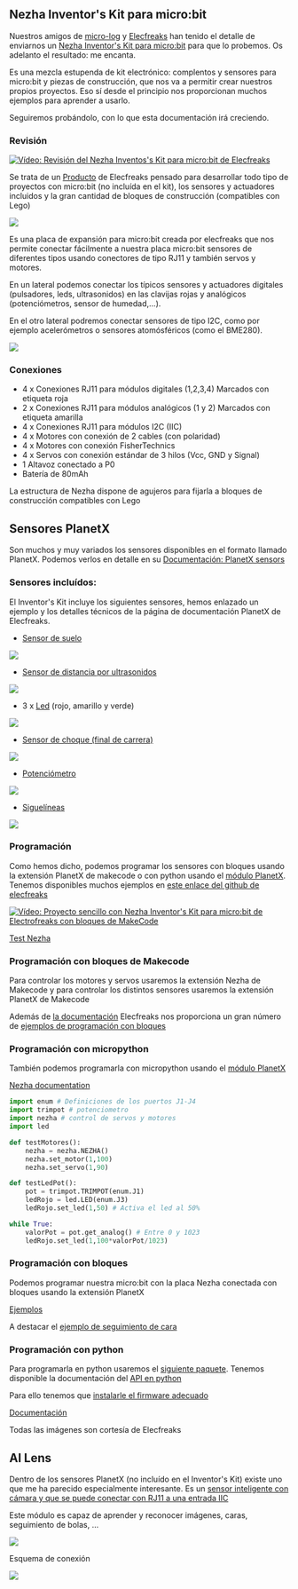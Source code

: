 ## Nezha Inventor's Kit para micro:bit

Nuestros amigos de [micro-log](https://micro-log.com) y [Elecfreaks](https://elecfreaks.com) han tenido el detalle de enviarnos un [Nezha Inventor's Kit para micro:bit](https://www.micro-log.com/microbit/3563-nezha-inventor-s-kit-for-microbit.html) para que lo probemos. Os adelanto el resultado: me encanta.

Es una mezcla estupenda de kit electrónico: complentos y sensores para micro:bit y piezas de construcción, que nos va a permitir crear nuestros propios proyectos. Eso sí desde el principio nos proporcionan muchos ejemplos para aprender a usarlo.

Seguiremos probándolo, con lo que esta documentación irá creciendo.


### Revisión


[![Vídeo: Revisión del Nezha Inventos's Kit para micro:bit de Elecfreaks](https://img.youtube.com/vi/PyKDS6uPcSU/0.jpg)](https://youtu.be/PyKDS6uPcSU)



Se trata de un [Producto](https://www.elecfreaks.com/nezha-inventor-s-kit-for-micro-bit-without-micro-bit-board.html) de Elecfreaks pensado para desarrollar todo tipo de proyectos con micro:bit (no incluída en el kit), los sensores y actuadores incluidos y la gran cantidad de bloques de construcción (compatibles con Lego)

![](https://images.elecfreaks.com/wysiwyg/products/2020/EF08232/EF08232-008.jpg)

Es una placa de expansión para micro:bit creada por elecfreaks que nos permite conectar fácilmente a nuestra placa micro:bit sensores de diferentes tipos usando conectores de tipo RJ11 y también servos y motores.

En un lateral podemos conectar los típicos sensores y actuadores digitales (pulsadores, leds, ultrasonidos) en las clavijas rojas y analógicos (potenciómetros, sensor de humedad,...).

En el otro lateral podremos conectar sensores de tipo I2C, como por ejemplo acelerómetros o sensores atomósféricos (como el BME280).

![](https://www.elecfreaks.com/learn-en/_images/03444_01.png)

### Conexiones

* 4 x Conexiones RJ11 para módulos digitales (1,2,3,4) Marcados con etiqueta roja
* 2 x Conexiones RJ11 para módulos analógicos (1 y 2) Marcados con etiqueta amarilla
* 4 x Conexiones RJ11 para módulos I2C (IIC)
* 4 x Motores con conexión de 2 cables (con polaridad)
* 4 x Motores con conexión FisherTechnics
* 4 x Servos con conexión estándar de 3 hilos (Vcc, GND y Signal)
* 1 Altavoz conectado a P0
* Batería de 80mAh

La estructura de Nezha dispone de agujeros para fijarla a bloques de construcción compatibles con Lego


## Sensores PlanetX

Son muchos y muy variados los sensores disponibles en el formato llamado PlanetX. Podemos verlos en detalle en su [Documentación: PlanetX sensors](https://www.elecfreaks.com/learn-en/microbitplanetX/index.html)


### Sensores incluídos:

El Inventor's Kit incluye los siguientes sensores, hemos enlazado un ejemplo y los detalles técnicos de la página de documentación PlanetX de Elecfreaks.

* [Sensor de suelo](https://www.elecfreaks.com/learn-en/microbitplanetX/Plant_X_EF05005.html)

![](https://www.elecfreaks.com/learn-en/_images/05005_01.png)


* [Sensor de distancia por ultrasonidos](https://www.elecfreaks.com/learn-en/microbitplanetX/Plant_X_EF05007.html)

![](https://www.elecfreaks.com/learn-en/_images/05007_01.png)

* 3 x [Led](https://www.elecfreaks.com/learn-en/microbitplanetX/Plant_X_EF05009.html) (rojo, amarillo y verde)

![](https://www.elecfreaks.com/learn-en/_images/05009_01.png)

* [Sensor de choque (final de carrera)](https://www.elecfreaks.com/learn-en/microbitplanetX/Plant_X_EF05008.html)

![](https://www.elecfreaks.com/learn-en/_images/05008_01.png)

* [Potenciómetro](https://www.elecfreaks.com/learn-en/microbitplanetX/Plant_X_EF05018.html)

![](https://www.elecfreaks.com/learn-en/_images/05018_01.png)

* [Siguelíneas](https://www.elecfreaks.com/learn-en/microbitplanetX/Plant_X_EF05019.html)

![](https://www.elecfreaks.com/learn-en/_images/05019_01.png)

### Programación

Como hemos dicho, podemos programar los sensores con bloques usando la extensión PlanetX de makecode o con python usando el [módulo PlanetX](https://github.com/lionyhw/PlanetX_MicroPython/archive/master.zip). Tenemos disponibles muchos ejemplos en [este enlace del github de elecfreaks](https://github.com/elecfreaks/learn-en/tree/master/microbitplanetX)

[![Vídeo: Proyecto sencillo con Nezha Inventor's Kit para micro:bit de Electrofreaks con bloques de MakeCode](https://img.youtube.com/vi/PtqHgtValnE/0.jpg)](https://youtu.be/PtqHgtValnE)


[Test Nezha](https://makecode.microbit.org/_YHgP9t55kUzm)


### Programación con bloques de Makecode

Para controlar los motores y servos usaremos la extensión Nezha de Makecode y para controlar los distintos sensores usaremos la extensión PlanetX de Makecode

Además de [la documentación](https://www.elecfreaks.com/learn-en/microbitExtensionModule/nezha.html) Elecfreaks nos proporciona un gran número de [ejemplos de programación con bloques](https://www.elecfreaks.com/learn-en/microbitKit/Nezha_Inventor_s_kit_for_microbit/index.html)

### Programación con micropython

También podemos programarla con micropython usando el [módulo PlanetX](https://github.com/lionyhw/PlanetX_MicroPython/archive/master.zip)

[Nezha documentation](https://www.elecfreaks.com/learn-en/microbitExtensionModule/nezha.html)


```python
import enum # Definiciones de los puertos J1-J4
import trimpot # potenciometro
import nezha # control de servos y motores
import led

def testMotores():
    nezha = nezha.NEZHA()
    nezha.set_motor(1,100)
    nezha.set_servo(1,90)

def testLedPot():
    pot = trimpot.TRIMPOT(enum.J1)
    ledRojo = led.LED(enum.J3)
    ledRojo.set_led(1,50) # Activa el led al 50%

while True:
    valorPot = pot.get_analog() # Entre 0 y 1023
    ledRojo.set_led(1,100*valorPot/1023)
```

### Programación con bloques

Podemos programar nuestra micro:bit con la placa Nezha conectada con bloques usando la extensión PlanetX

[Ejemplos](https://www.elecfreaks.com/learn-en/microbitplanetX/ai/Plant_X_EF05035.html#samples)

A destacar el [ejemplo de seguimiento de cara](https://www.elecfreaks.com/learn-en/microbitplanetX/ai/Plant_X_EF05035%20_04.html)

### Programación con python

Para programarla en python usaremos el [siguiente paquete](https://github.com/lionyhw/EF_Produce_MicroPython/archive/master.zip). Tenemos disponible la documentación del [API en python](https://www.elecfreaks.com/learn-en/microbitplanetX/ai/Plant_X_EF05035.html#add-python-file)

Para ello tenemos que [instalarle el firmware adecuado](https://www.elecfreaks.com/learn-en/microbitplanetX/ai/Plant_X_EF05035.html#add-python-file)

[Documentación](https://github.com/elecfreaks/learn-en/tree/master/microbitplanetX/ai)

Todas las imágenes son cortesía de Elecfreaks


## AI Lens

Dentro de los sensores PlanetX (no incluído en el Inventor's Kit) existe uno que me ha parecido especialmente interesante. Es un [sensor inteligente con cámara y que se puede conectar con RJ11 a una entrada IIC](https://www.elecfreaks.com/learn-en/microbitplanetX/ai/index.html)

Este módulo es capaz de aprender y reconocer imágenes, caras, seguimiento de bolas, ...

![](https://www.elecfreaks.com/learn-en/_images/05035_01.png)

Esquema de conexión

![](https://www.elecfreaks.com/learn-en/_images/05035_03.png)

